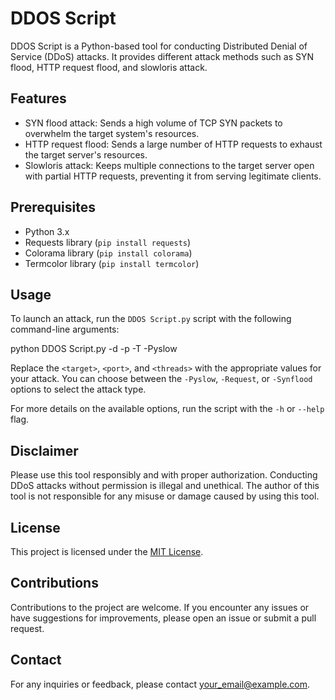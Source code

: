 # DDOS Script

DDOS Script is a Python-based tool for conducting Distributed Denial of Service (DDoS) attacks. It provides different attack methods such as SYN flood, HTTP request flood, and slowloris attack.

## Features

- SYN flood attack: Sends a high volume of TCP SYN packets to overwhelm the target system's resources.
- HTTP request flood: Sends a large number of HTTP requests to exhaust the target server's resources.
- Slowloris attack: Keeps multiple connections to the target server open with partial HTTP requests, preventing it from serving legitimate clients.

## Prerequisites

- Python 3.x
- Requests library (`pip install requests`)
- Colorama library (`pip install colorama`)
- Termcolor library (`pip install termcolor`)

## Usage

To launch an attack, run the `DDOS Script.py` script with the following command-line arguments:

python DDOS Script.py -d <target> -p <port> -T <threads> -Pyslow


Replace the `<target>`, `<port>`, and `<threads>` with the appropriate values for your attack. You can choose between the `-Pyslow`, `-Request`, or `-Synflood` options to select the attack type.

For more details on the available options, run the script with the `-h` or `--help` flag.

## Disclaimer

Please use this tool responsibly and with proper authorization. Conducting DDoS attacks without permission is illegal and unethical. The author of this tool is not responsible for any misuse or damage caused by using this tool.

## License

This project is licensed under the [MIT License](LICENSE).

## Contributions

Contributions to the project are welcome. If you encounter any issues or have suggestions for improvements, please open an issue or submit a pull request.

## Contact

For any inquiries or feedback, please contact [your_email@example.com](mailto:your_email@example.com).

